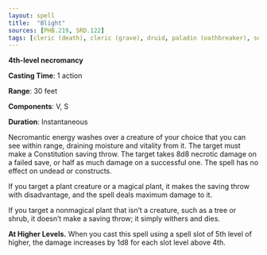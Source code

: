 ```yaml
---
layout: spell
title:  "Blight"
sources: [PHB.219, SRD.122]
tags: [cleric (death), cleric (grave), druid, paladin (oathbreaker), sorcerer, warlock, wizard, level4, necromancy]
---
```


**4th-level necromancy**

**Casting Time**: 1 action

**Range**: 30 feet

**Components**: V, S

**Duration**: Instantaneous

Necromantic energy washes over a creature of your choice that you can see within range, draining moisture and vitality from it. The target must make a Constitution saving throw. The target takes 8d8 necrotic damage on a failed save, or half as much damage on a successful one. The spell has no effect on undead or constructs.

If you target a plant creature or a magical plant, it makes the saving throw with disadvantage, and the spell deals maximum damage to it.

If you target a nonmagical plant that isn’t a creature, such as a tree or shrub, it doesn’t make a saving throw; it simply withers and dies.

**At Higher Levels.** When you cast this spell using a spell slot of 5th level of higher, the damage increases by 1d8 for each slot level above 4th.
